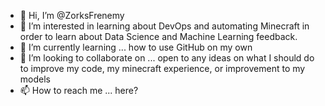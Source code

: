- 👋 Hi, I’m @ZorksFrenemy
- 👀 I’m interested in learning about DevOps and automating Minecraft in order to learn about Data Science and Machine Learning feedback.
- 🌱 I’m currently learning ... how to use GitHub on my own
- 💞️ I’m looking to collaborate on ... open to any ideas on what I should do to improve my code, my minecraft experience, or improvement to my models
- 📫 How to reach me ... here?

<!---
ZorksFrenemy/ZorksFrenemy is a ✨ special ✨ repository because its `README.md` (this file) appears on your GitHub profile.
You can click the Preview link to take a look at your changes.
--->
